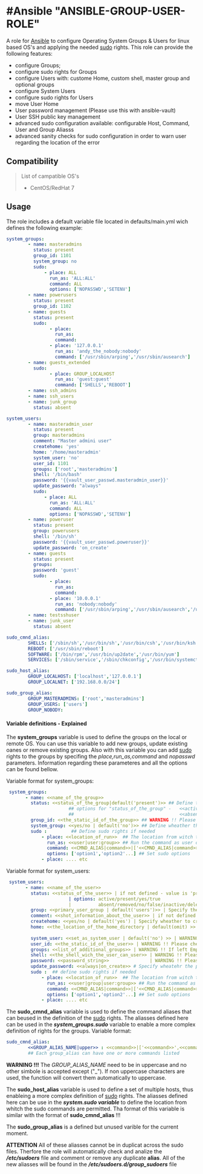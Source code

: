 #Ansible "ANSIBLE-GROUP-USER-ROLE"
===================

A role for [Ansible](http://www.ansible.com) to configure Operating System Groups & Users for linux based OS's and applying the needed [sudo](https://www.sudo.ws/man/1.8.18/sudo.man.html) rights.
This role can provide the following features:
- configure Groups;
- configure sudo rights for Groups
- configure Users with: custome Home, custom shell, master group and optional groups 
- configure System Users
- configure sudo rights for Users
- move User Home
- User password management (Please use this with ansible-vault)
- User SSH public key management
- advanced sudo configuration available: configurable Host, Command, User and Group Aliasss
- advanced sanity checks for sudo configuration in order to warn user regarding the location of the error

## Compatibility

> List of campatible OS's
>   - CentOS/RedHat 7

## Usage 

The role includes a default variable file located in defaults/main.yml wich defines the following example:
```yaml
system_groups:
        - name: masteradmins
          status: present
          group_id: 1101
          system_group: no
          sudo:
              - place: ALL
                run_as: 'ALL:ALL'
                command: ALL
                options: ['NOPASSWD','SETENV']
        - name: powerusers
          status: present
          group_id: 1102
        - name: guests
          status: present
          sudo:
                - place:
                  run_as:
                  command:
                - place: '127.0.0.1'
                  run_as: 'andy_the_nobody:nobody'
                  command: ['/usr/sbin/arping','/usr/sbin/ausearch']
        - name: guests_extended
          sudo:
                - place: GROUP_LOCALHOST
                  run_as: 'guest:guest'
                  command: ['SHELLS','REBOOT']
        - name: ssh_admins
        - name: ssh_users
        - name: junk_group
          status: absent

system_users:
        - name: masteradmin_user
          status: present
          group: masteradmins
          comment: "Master admini user"
          createhome: 'yes'
          home: '/home/masteradmin'
          system_user: 'no'
          user_id: 1101
          groups: ['root','masteradmins']
          shell: '/bin/bash'
          password: '{{vault_user_passwd.masteradmin_user}}'
          update_password: "always"
          sudo:
              - place: ALL
                run_as: 'ALL:ALL'
                command: ALL
                options: ['NOPASSWD','SETENV']
        - name: poweruser
          status: present
          group: powerusers
          shell: '/bin/sh'
          password: '{{vault_user_passwd.poweruser}}'
          update_password: 'on_create'
        - name: guests
          status: present
          groups:
          password: 'guest'
          sudo:
                - place:
                  run_as:
                  command:
                - place: '10.0.0.1'
                  run_as: 'nobody:nobody'
                  command: ['/usr/sbin/arping','/usr/sbin/ausearch','/usr/bin/ping']
        - name: testsshuser
        - name: junk_user
          status: absent

sudo_cmnd_alias:
        SHELLS: ['/sbin/sh','/usr/bin/sh','/usr/bin/csh','/usr/bin/ksh','/usr/local/bin/tcsh','/usr/bin/rsh','/usr/local/bin/zsh']
        REBOOT: ['/usr/sbin/reboot']
        SOFTWARE: ['/bin/rpm','/usr/bin/up2date','/usr/bin/yum']
        SERVICES: ['/sbin/service','/sbin/chkconfig','/usr/bin/systemctl start','/usr/bin/systemctl stop','/usr/bin/systemctl reload','/usr/bin/systemctl restart','/usr/bin/systemctl status','/usr/bin/systemctl enable','/usr/bin/systemctl disable']

sudo_host_alias:
        GROUP_LOCALHOST: ['localhost','127.0.0.1']
        GROUP_LOCALNET: ['192.168.0.0/24']

sudo_group_alias:
        GROUP_MASTERADMINS: ['root','masteradmins']
        GROUP_USERS: ['users']
        GROUP_NOBODY:

```

#### Variable definitions - Explained 
The **system_groups** variable is used to define the groups on the local or remote OS. You can use this variable to add new groups, update existing oanes or remove existing groups. Also with this variable you can add [sudo](https://www.sudo.ws/man/1.8.18/sudo.man.html) rights to the groups by specifing the *place,run_as,command* and *nopasswd* parameters. Information regarding these parameteres and all the options can be found bellow. 

 Variable format for system_groups:
```yaml
 system_groups:
       - name: <<name_of_the_group>>
         status: <<status_of_the_group|default('present')>> ## Define the status of the group
                       ## options for "status_of_the_group" -   <<active|present|yes|true>>
                       ##                                       <<absent|removed|no|false|inactive|deleted>>
         group_id: <<the_static_id_of_the_group>> ## WARNING !! Please check group id usage before using this option
         system_group: <<yes/no | default('no')>> ## Define wheather the group will be a system group
         sudo :         ## Define sudo rights if needed
             - place: <<location_of_run>>  ## The location from witch the user can run command
               run_as: <<user|user:group>> ## Run the command as user or as user from group
               command: <<CMND_ALIAS|command>>|['<<CMND_ALIAS|command>>',<<CMND_ALIAS|command>>',...]
               options: ['option1','option2'...] ## Set sudo options
             - place: .... etc
```

 Variable format for system_users:
```yaml
 system_users:
       - name: <<name_of_the_user>>
         status: <<status_of_the_user>> | if not defined - value is 'present'
                       | options: active/present/yes/true
                       |          absent/removed/no/false/inactive/deleted
         group: <<primary_user_group | default('users')>> | Specify the primary user group
         comment: <<shot_information_about_the_user>> | if not defined - value is 'Ansible defined USER'
         createhome: <<yes/no | default('yes') | Specify wheather to create user home or not.
         home: <<the_location_of_the_home_directory | default(omit) >> | Specify the location of the users home directory.
                                                                       | DEFAULT - system default location (/home/<usernmae>
         system_user: <<set_as_system_user | default('no') >> | WARNING !! Changing this setting after user is created will not be possible
         user_id: <<the_static_id_of_the_user>> | WARNING !! Please check group id usage before using this option
         groups: <<list_of_additional_groups>> | WARNING !! If left Empty the user will be removed from all groups except the master group
         shell: <<the_shell_wich_the_user_can_user>> | WARNING !! Please provide an existing shell or user will not be functionall
         password: <<password_string>>               | WARNING !! Please use with ansible-vault for seacurity reasons
         update_password: <<always|on_create>> # Specify wheatehr the password will be updated or not. Please use the specified options
         sudo :  ## define sudo rights if needed
             - place: <<location_of_run>>  ## The location from witch the user can run command
               run_as: <<user|group|user:group>> ## Run the command as user or as user from group
               command: <<CMND_ALIAS|command>>|['<<CMND_ALIAS|command>>',<<CMND_ALIAS|command>>',...]
               options: ['option1','option2'...] ## Set sudo options
             - place: .... etc
```

The **sudo_cmnd_alias** variable is used to define the command aliases that can beused in the definition of the [sudo](https://www.sudo.ws/man/1.8.18/sudo.man.html) rights. The aliasses defined here can be used in the **_system_groups.sudo_** variable to enable a more complex definition of rights for the groups.
Variable format:
```yaml
sudo_cmnd_alias:
        <<GROUP_ALIAS_NAME|upper>> : <<command>>|['<<command>>',<<command>>',...] 
        ## Each group_alias can have one or more commands listed 
```
**WARNING !!!** The _GROUP_ALIAS_NAME_ need to be in uppercase and no other simbole is accepted except ("_"). If non uppercase characters are used, the function will convert them automatically to uppercase.

The **sudo_host_alias** variable is used to define a set of multiple hosts, thus enableing a more complex definition of [sudo](https://www.sudo.ws/man/1.8.18/sudo.man.html) rights. The aliasses defined here can be use in the **_system.sudo variable_** to define the location from whitch the sudo commands are permitted. 
Tha format of this variable is similar with the format of **sudo_cmnd_alias** !!!

The **sudo_group_alias** is a defined but unused varible for the current moment. 

**ATTENTION** All of these aliasses cannot be in duplicat across the sudo files. Therfore the role will automatically check and analize the **_/etc/sudoers_** file and comment or remove any duplicate **alias**. All of the new aliasses will be found in the **_/etc/sudoers.d/group_sudoers_** file
 
